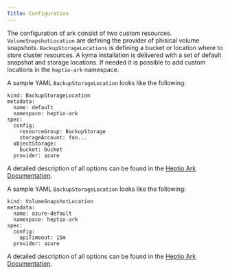 ```yaml
---
Title: Configuration
---
```


The configuration of ark consist of two custom resources. `VolumeSnapshotLocation` are defining the provider of phisical volume snapshots. `BackupStorageLocations` is defining a bucket or location where to store cluster resources. A kyma installation is delivered with a set of default snapshot and storage locations. If needed it is possible to add custom locations in the `heptio-ark` namespace.

A sample YAML `BackupStorageLocation` looks like the following:

```apiVersion: ark.heptio.com/v1
kind: BackupStorageLocation
metadata:
  name: default
  namespace: heptio-ark
spec:
  config:
    resourceGroup: BackupStorage
    storageAccount: foo...
  objectStorage:
    bucket: bucket
  provider: azure
```

A detailed description of all options can be found in the [Heptio Ark Documentation](https://github.com/heptio/velero/blob/master/docs/api-types/backupstoragelocation.md).

A sample YAML `BackupStorageLocation` looks like the following:

```apiVersion: ark.heptio.com/v1
kind: VolumeSnapshotLocation
metadata:
  name: azure-default
  namespace: heptio-ark
spec:
  config:
    apiTimeout: 15m
  provider: azure
```

A detailed description of all options can be found in the [Heptio Ark Documentation](https://github.com/heptio/velero/blob/master/docs/api-types/volumesnapshotlocation.md).
